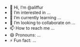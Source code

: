 - 👋 Hi, I’m @aliffur
- 👀 I’m interested in ...
- 🌱 I’m currently learning ...
- 💞️ I’m looking to collaborate on ...
- 📫 How to reach me ...
- 😄 Pronouns: ...
- ⚡ Fun fact: ...

<!---
aliffur/aliffur is a ✨ special ✨ repository because its `README.md` (this file) appears on your GitHub profile.
You can click the Preview link to take a look at your changes.
--->
